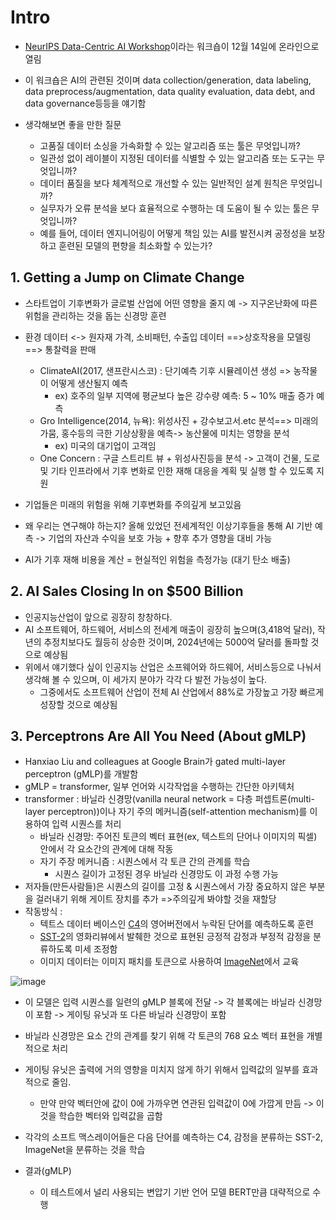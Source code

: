 # Intro
-  [NeurIPS Data-Centric AI Workshop](http://datacentricai.org/?utm_campaign=The%20Batch&utm_source=hs_email&utm_medium=email&_hsenc=p2ANqtz-937HVjS9dyctH-ENvgGHFrom09UnGuRjiF6b-zUvPUkGH136MzvI6qWOdnjjuMk7Ynr1J5)이라는 워크숍이 12월 14일에 온라인으로 열림
  - 이 워크숍은 AI의 관련된 것이며 data collection/generation, data labeling, data preprocess/augmentation, data quality evaluation, data debt, and data governance등등을 얘기함

- 생각해보면 좋을 만한 질문
  - 고품질 데이터 소싱을 가속화할 수 있는 알고리즘 또는 툴은 무엇입니까?
  - 일관성 없이 레이블이 지정된 데이터를 식별할 수 있는 알고리즘 또는 도구는 무엇입니까?
  - 데이터 품질을 보다 체계적으로 개선할 수 있는 일반적인 설계 원칙은 무엇입니까?
  - 실무자가 오류 분석을 보다 효율적으로 수행하는 데 도움이 될 수 있는 툴은 무엇입니까?
  - 예를 들어, 데이터 엔지니어링이 어떻게 책임 있는 AI를 발전시켜 공정성을 보장하고 훈련된 모델의 편향을 최소화할 수 있는가?

## 1. Getting a Jump on Climate Change
- 스타트업이 기후변화가 글로벌 산업에 어떤 영향을 줄지 예 -> 지구온난화에 따른 위험을 관리하는 것을 돕는 신경망 훈련
- 환경 데이터 <-> 원자재 가격, 소비패턴, 수출입 데이터 ==>상호작용을 모델링 ==> 통찰력을 판매
  - ClimateAI(2017, 샌프란시스코) : 단기예측 기후 시뮬레이션 생성 => 농작물이 어떻게 생산될지 예측
    - ex) 호주의 일부 지역에 평균보다 높은 강수량 예측: 5 ~ 10%  매출 증가 예측
  - Gro Intelligence(2014, 뉴욕): 위성사진 + 강수보고서.etc 분석==> 미래의 가뭄, 홍수등의 극한 기상상황을 예측-> 농산물에 미치는 영향을 분석
    - ex) 미국의 대기업이 고객임
  - One Concern : 구글 스트리트 뷰 + 위성사진등을 분석 -> 고객이 건물, 도로 및 기타 인프라에서 기후 변화로 인한 재해 대응을 계획 및 실행 할 수 있도록 지원

- 기업들은 미래의 위험을 위해 기후변화를 주의깊게 보고있음

- 왜 우리는 연구해야 하는지? 올해 있었던 전세계적인 이상기후들을 통해 AI 기반 예측 -> 기업의 자산과 수익을 보호 가능 + 향후 추가 영향을 대비 가능

- AI가 기후 재해 비용을 계산 = 현실적인 위험을 측정가능 (대기 탄소 배출)


## 2. AI Sales Closing In on $500 Billion
- 인공지능산업이 앞으로 굉장히 창창하다.
- AI 소프트웨어, 하드웨어, 서비스의 전세계 매출이 굉장히 높으며(3,418억 달러), 작년의 추정치보다도 월등히 상승한 것이며, 2024년에는 5000억 달러를 돌파할 것으로 예상됨
- 위에서 얘기했다 싶이 인공지능 산업은 소프웨어와 하드웨어, 서비스등으로 나눠서 생각해 볼 수 있으며, 이 세가지 분야가 각각 다 발전 가능성이 높다.
   - 그중에서도 소프트웨어 산업이 전체 AI 산업에서 88%로 가장높고 가장 빠르게 성장할 것으로 예상됨

## 3. Perceptrons Are All You Need (About gMLP)
- Hanxiao Liu and colleagues at Google Brain가 gated multi-layer perceptron (gMLP)를 개발함
- gMLP = transformer, 일부 언어와 시각작업을 수행하는 간단한 아키텍처
- transformer : 바닐라 신경망(vanilla neural network = 다층 퍼셉트론(multi-layer perceptron))이나 자기 주의 메커니즘(self-attention mechanism)를 이용하여 입력 시퀀스를 처리
  - 바닐라 신경망: 주어진 토큰의 벡터 표현(ex, 텍스트의 단어나 이미지의 픽셀) 안에서 각 요소간의 관계에 대해 작동
  - 자기 주장 메커니즘 : 시퀀스에서 각 토큰 간의 관계를 학습
    - 시퀀스 길이가 고정된 경우 바닐라 신경망도 이 과정 수행 가능
- 저자들(만든사람들)은 시퀀스의 길이를 고정 & 시퀀스에서 가장 중요하지 않은 부분을 걸러내기 위해 게이트 장치를 추가 =>주의깊게 봐야할 것을 재할당
- 작동방식 : 
  - 텍트스 데이터 베이스인 [C4](https://paperswithcode.com/dataset/c4)의 영어버전에서 누락된 단어를 예측하도록 훈련
  - [SST-2](https://paperswithcode.com/dataset/sst)의 영화리뷰에서 발췌한 것으로 표현된 긍정적 감정과 부정적 감정을 분류하도록 미세 조정함
  - 이미지 데이터는 이미지 패치를 토큰으로 사용하여 [ImageNet](https://image-net.org/static_files/papers/imagenet_cvpr09.pdf?utm_campaign=The%20Batch&utm_source=hs_email&utm_medium=email&_hsenc=p2ANqtz-937HVjS9dyctH-ENvgGHFrom09UnGuRjiF6b-zUvPUkGH136MzvI6qWOdnjjuMk7Ynr1J5)에서 교육

![image](https://user-images.githubusercontent.com/88295944/133104534-973902ef-c197-4076-81b9-9b52b0da78a2.png)

- 이 모델은 입력 시퀀스를 일련의 gMLP 블록에 전달 -> 각 블록에는 바닐라 신경망이 포함 -> 게이팅 유닛과 또 다른 바닐라 신경망이 포함
- 바닐라 신경망은 요소 간의 관계를 찾기 위해 각 토큰의 768 요소 벡터 표현을 개별적으로 처리
- 게이팅 유닛은 출력에 거의 영향을 미치지 않게 하기 위해서 입력값의 일부를 효과적으로 줄임.
  - 만약 만약 벡터안에 값이 0에 가까우면 연관된 입력값이 0에 가깝게 만듬 -> 이것을 학습한 벡터와 입력값을 곱함
- 각각의 소프트 맥스레이어들은 다음 단어를 예측하는 C4, 감정을 분류하는 SST-2, ImageNet을 분류하는 것을 학습

- 결과(gMLP)
  - 이 테스트에서 널리 사용되는 변압기 기반 언어 모델 BERT만큼 대략적으로 수행
